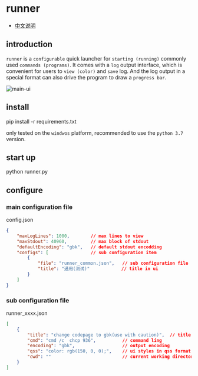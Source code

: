# runner

* [中文说明](README_CN.md)

## introduction

`runner` is a `configurable` quick launcher for `starting (running)` commonly used `commands (programs)`.
It comes with a `log` output interface, which is convenient for users to `view (color)` and `save` log. And the log output in a special format can also drive the program to draw a `progress bar`.

![main-ui](imgs/main.png)

## install

pip install -r requirements.txt

only tested on the `windwos` platform, recommended to use the `python 3.7` version.

## start up

python runner.py

## configure

### main configuration file

config.json
```json
{
    "maxLogLines": 1000,        // max lines to view
    "maxStdout": 40960,         // max block of stdout 
    "defaultEncoding": "gbk",   // default stdout encodding
    "configs": [                // sub configuration item
        {
            "file": "runner_common.json",   // sub configuration file
            "title": "通用(测试)"            // title in ui
        }
    ]
}
```

### sub configuration file

runner_xxxx.json
```json
[
    {
        "title": "change codepage to gbk(use with caution)",  // title in ui
        "cmd": "cmd /c  chcp 936",          // command ling
        "encoding": "gbk",                  // output encoding
        "qss": "color: rgb(150, 0, 0);",    // ui styles in qss format
        "cwd": ""                           // current working directory
    }
]
```
